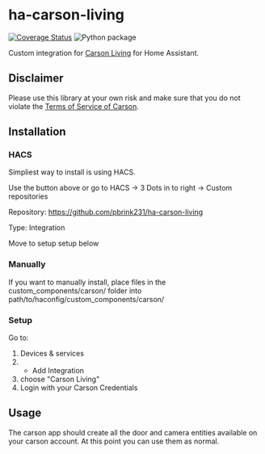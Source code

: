 # ha-carson-living
[![Coverage Status](https://coveralls.io/repos/github/rado0x54/ha-carson-living/badge.svg?branch=master)](https://coveralls.io/github/rado0x54/ha-carson-living?branch=master)
![Python package](https://github.com/rado0x54/ha-carson-living/workflows/Python%20package/badge.svg)

Custom integration for [Carson Living](https://www.carson.live/) for Home Assistant.

## Disclaimer
Please use this library at your own risk and make sure that you do not violate the
[Terms of Service of Carson](https://www.carson.live/terms).

## Installation

### HACS

Simpliest way to install is using HACS.

Use the button above or go to HACS -> 3 Dots in to right -> Custom repositories

Repository: https://github.com/pbrink231/ha-carson-living

Type: Integration

Move to setup setup below

### Manually

If you want to manually install, place files in the custom_components/carson/ folder into path/to/haconfig/custom_components/carson/

### Setup

Go to:
1) Devices & services
2) + Add Integration
3) choose "Carson Living"
4) Login with your Carson Credentials

## Usage

The carson app should create all the door and camera entities available on your carson account.  At this point you can use them as normal.



